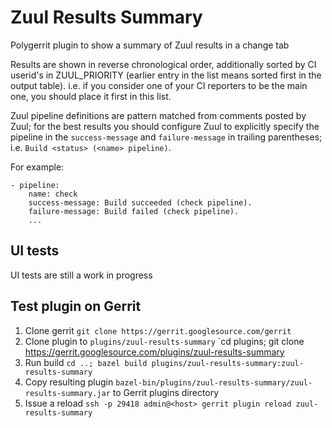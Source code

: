 # Zuul Results Summary

Polygerrit plugin to show a summary of Zuul results in a change tab

Results are shown in reverse chronological order, additionally sorted
by CI userid's in ZUUL_PRIORITY (earlier entry in the list means
sorted first in the output table).  i.e. if you consider one of your
CI reporters to be the main one, you should place it first in this
list.

Zuul pipeline definitions are pattern matched from comments posted by
Zuul; for the best results you should configure Zuul to explicitly
specify the pipeline in the `success-message` and `failure-message` in
trailing parentheses; i.e. `Build <status> (<name> pipeline)`.

For example:

```
- pipeline:
    name: check
    success-message: Build succeeded (check pipeline).
    failure-message: Build failed (check pipeline).
    ...
```

## UI tests

UI tests are still a work in progress

## Test plugin on Gerrit

1. Clone gerrit `git clone https://gerrit.googlesource.com/gerrit`
1. Clone plugin to `plugins/zuul-results-summary` `cd plugins; git clone https://gerrit.googlesource.com/plugins/zuul-results-summary
1. Run build `cd ..; bazel build plugins/zuul-results-summary:zuul-results-summary`
1. Copy resulting plugin `bazel-bin/plugins/zuul-results-summary/zuul-results-summary.jar` to Gerrit plugins directory
1. Issue a reload `ssh -p 29418 admin@<host> gerrit plugin reload zuul-results-summary`
